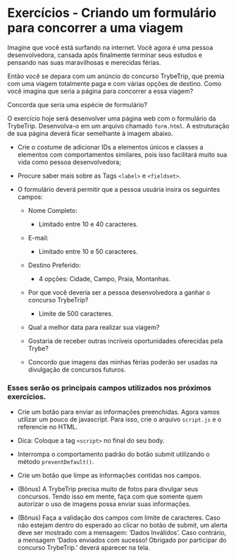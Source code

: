 # Exercícios - Criando um formulário para concorrer a uma viagem

Imagine que você está surfando na internet. Você agora é uma pessoa desenvolvedora, cansada após finalmente terminar seus estudos e pensando nas suas maravilhosas e merecidas férias.

Então você se depara com um anúncio do concurso TrybeTrip, que premia com uma viagem totalmente paga e com várias opções de destino. Como você imagina que seria a página para concorrer a essa viagem?

Concorda que seria uma espécie de formulário?

O exercício hoje será desenvolver uma página web com o formulário da TrybeTrip. Desenvolva-o em um arquivo chamado `form.html`. A estruturação de sua página deverá ficar semelhante à imagem abaixo.


* Crie o costume de adicionar IDs a elementos únicos e classes a elementos com comportamentos similares, pois isso facilitará muito sua vida como pessoa desenvolvedora;

* Procure saber mais sobre as Tags `<label>` e `<fieldset>`.

* O formulário deverá permitir que a pessoa usuária insira os seguintes campos:
  * Nome Completo:
    * Limitado entre 10 e 40 caracteres.
  
  * E-mail:
    * Limitado entre 10 e 50 caracteres.

  * Destino Preferido:
    * 4 opções: Cidade, Campo, Praia, Montanhas.

  * Por que você deveria ser a pessoa desenvolvedora a ganhar o concurso TrybeTrip?
    * Limite de 500 caracteres.

  * Qual a melhor data para realizar sua viagem?

  * Gostaria de receber outras incríveis oportunidades oferecidas pela Trybe?

  * Concordo que imagens das minhas férias poderão ser usadas na divulgação de concursos futuros.

### Esses serão os principais campos utilizados nos próximos exercícios.

* Crie um botão para enviar as informações preenchidas.
Agora vamos utilizar um pouco de javascript. Para isso, crie o arquivo `script.js` e o referencie no HTML.

* Dica: Coloque a tag `<script>` no final do seu body.

* Interrompa o comportamento padrão do botão submit utilizando o método `preventDefault()`.

* Crie um botão que limpe as informações contidas nos campos.

* (Bônus) A TrybeTrip precisa muito de fotos para divulgar seus concursos. Tendo isso em mente, faça com que somente quem autorizar o uso de imagens possa enviar suas informações.

* (Bônus) Faça a validação dos campos com limite de caracteres. Caso não estejam dentro do esperado ao clicar no botão de submit, um alerta deve ser mostrado com a mensagem: ‘Dados Inválidos’. Caso contrário, a mensagem ‘Dados enviados com sucesso! Obrigado por participar do concurso TrybeTrip.’ deverá aparecer na tela.